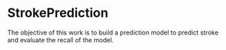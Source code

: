 # StrokePrediction
The objective of this work is to build a prediction model to predict stroke and evaluate the recall of the model. 

